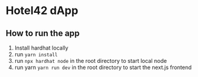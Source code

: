 # Hotel42 dApp

## How to run the app
1. Install hardhat locally
2. run `yarn install`
3. run `npx hardhat node` in the root directory to start local node
4. run yarn `yarn run dev` in the root directory to start the next.js frontend